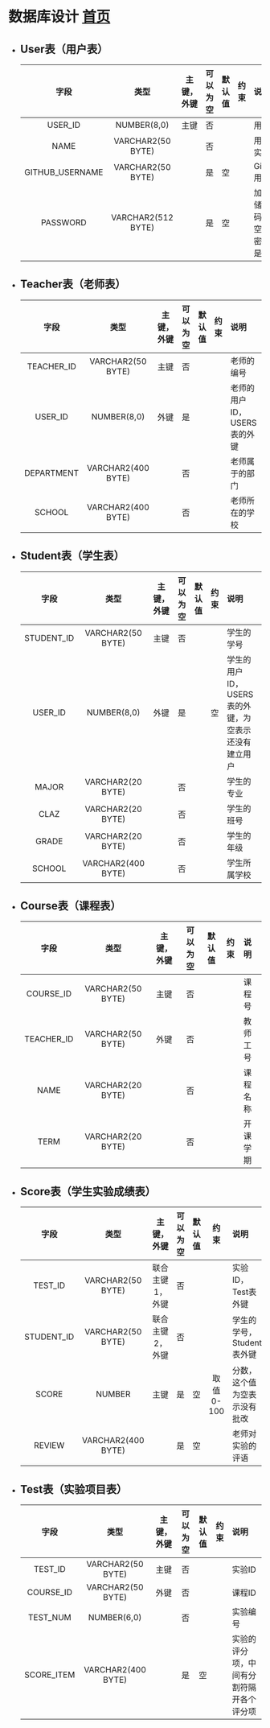 ﻿﻿<!-- markdownlint-disable MD033-->
<!-- 禁止MD033类型的警告 https://www.npmjs.com/package/markdownlint -->

# 数据库设计 [首页](./README.md)
    
<div id="USERS"></div>

- ## User表（用户表）

    |字段|类型|主键，外键|可以为空|默认值|约束|说明|
    |:-------:|:-------------:|:------:|:----:|:---:|:----:|:----------|
    |USER_ID|NUMBER(8,0)|主键|否| | | 用户ID|
    |NAME|VARCHAR2(50 BYTE)| |否| | | 用户真实姓名|
    |GITHUB_USERNAME|VARCHAR2(50 BYTE)| |是|空| | GitHUB用户名|
    |PASSWORD|VARCHAR2(512 BYTE)| |是|空| | 加密存储密码，为空表示密码就是学号|
   
<div id="TEACHERS"></div>

- ## Teacher表（老师表）

    |字段|类型|主键，外键|可以为空|默认值|约束|说明|
    |:-------:|:-------------:|:------:|:----:|:---:|:----:|:----------|
    |TEACHER_ID|VARCHAR2(50 BYTE)|主键|否| | | 老师的编号|
    |USER_ID|NUMBER(8,0)|外键|是| | | 老师的用户ID，USERS表的外键|
    |DEPARTMENT|VARCHAR2(400 BYTE)| |否| | | 老师属于的部门|
    |SCHOOL|VARCHAR2(400 BYTE)| |否| | | 老师所在的学校|

<div id="STUDENTS"></div>

- ## Student表（学生表）

    |字段|类型|主键，外键|可以为空|默认值|约束|说明|
    |:-------:|:-------------:|:------:|:----:|:---:|:----:|:----------|
    |STUDENT_ID|VARCHAR2(50 BYTE)|主键|否| | | 学生的学号|
    |USER_ID|NUMBER(8,0)|外键|是| |空| 学生的用户ID，USERS表的外键，为空表示还没有建立用户| 
    |MAJOR|VARCHAR2(20 BYTE)| |否| | |学生的专业|   
    |CLAZ|VARCHAR2(20 BYTE)| |否| | |学生的班号|
    |GRADE|VARCHAR2(20 BYTE)| |否| | |学生的年级|
    |SCHOOL|VARCHAR2(400 BYTE)| |否| | |学生所属学校|

<div id="COURSES"></div>

- ## Course表（课程表）

    |字段|类型|主键，外键|可以为空|默认值|约束|说明|
    |:-------:|:-------------:|:------:|:----:|:---:|:----:|:----------|
    |COURSE_ID|VARCHAR2(50 BYTE)|主键|否| | | 课程号|
    |TEACHER_ID|VARCHAR2(50 BYTE)|外键|否| | |教师工号| 
    |NAME|VARCHAR2(20 BYTE)| |否| | |课程名称|
    |TERM|VARCHAR2(20 BYTE)| |否| | |开课学期|

<div id="GRADES"></div>

- ## Score表（学生实验成绩表）

    |字段|类型|主键，外键|可以为空|默认值|约束|说明|
    |:-------:|:-------------:|:------:|:----:|:---:|:----:|:----------|
    |TEST_ID|VARCHAR2(50 BYTE)|联合主键1，外键|否| | | 实验ID，Test表外键|
    |STUDENT_ID|VARCHAR2(50 BYTE)|联合主键2，外键|否| | | 学生的学号，Student表外键|
    |SCORE|NUMBER|主键|是|空| 取值0-100| 分数，这个值为空表示没有批改|
    |REVIEW|VARCHAR2(400 BYTE)| |是|空| | 老师对实验的评语|

<div id="TESTS"></div>

- ## Test表（实验项目表）

    |字段|类型|主键，外键|可以为空|默认值|约束|说明|
    |:-------:|:-------------:|:------:|:----:|:---:|:----:|:----------|
    |TEST_ID|VARCHAR2(50 BYTE)|主键|否| | | 实验ID|
    |COURSE_ID|VARCHAR2(50 BYTE)|外键|否| | | 课程ID|
    |TEST_NUM|NUMBER(6,0)| |否| | | 实验编号|
    |SCORE_ITEM|VARCHAR2(400 BYTE)| |是|空| | 实验的评分项，中间有分割符隔开各个评分项|

